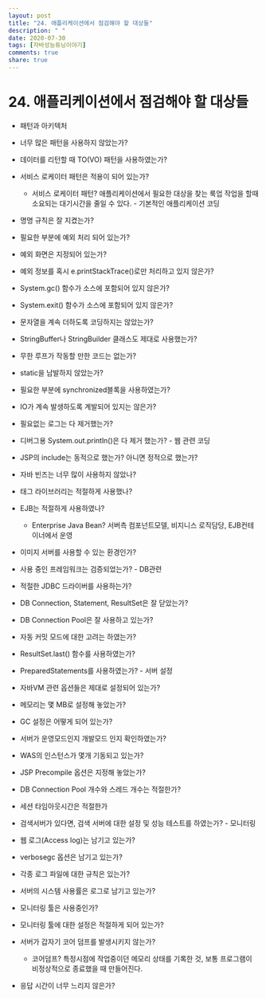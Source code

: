 ```yaml
---
layout: post
title: "24. 애플리케이션에서 점검해야 할 대상들"
description: " "
date: 2020-07-30
tags: [자바성능튜닝이야기]
comments: true
share: true
---
```



# 24. 애플리케이션에서 점검해야 할 대상들

-   패턴과 아키텍처

-   너무 많은 패턴을 사용하지 않았는가?
-   데이터를 리턴할 때 TO(VO) 패턴을 사용하였는가?
-   서비스 로케이터 패턴은 적용이 되어 있는가?
    -   서비스 로케이터 패턴? 애플리케이션에서 필요한 대상을 찾는 룩업 작업을 할때 소요되는 대기시간을 줄일 수 있다. - 기본적인 애플리케이션 코딩
-   명명 규칙은 잘 지켰는가?
-   필요한 부분에 예외 처리 되어 있는가?
-   예외 화면은 지정되어 있는가?
-   예외 정보를 혹시 e.printStackTrace()로만 처리하고 있지 않은가?
-   System.gc() 함수가 소스에 포함되어 있지 않은가?
-   System.exit() 함수가 소스에 포함되어 있지 않은가?
-   문자열을 계속 더하도록 코딩하지는 않았는가?
-   StringBuffer나 StringBuilder 클래스도 제대로 사용했는가?
-   무한 루프가 작동할 만한 코드는 없는가?
-   static을 남발하지 않았는가?
-   필요한 부분에 synchronized블록을 사용하였는가?
-   IO가 계속 발생하도록 계발되어 있지는 않은가?
-   필요없는 로그는 다 제거했는가?
-   디버그용 System.out.println()은 다 제거 했는가? - 웹 관련 코딩
-   JSP의 include는 동적으로 했는가? 아니면 정적으로 했는가?
-   자바 빈즈는 너무 많이 사용하지 않았나?
-   태그 라이브러리는 적절하게 사용했나?
-   EJB는 적절하게 사용하였나?
    -   Enterprise Java Bean? 서버측 컴포넌트모델, 비지니스 로직담당, EJB컨테이너에서 운영
-   이미지 서버를 사용할 수 있는 환경인가?
-   사용 중인 프레임워크는 검증되었는가? - DB관련
-   적절한 JDBC 드라이버를 사용하는가?
-   DB Connection, Statement, ResultSet은 잘 닫았는가?
-   DB Connection Pool은 잘 사용하고 있는가?
-   자동 커밋 모드에 대한 고려는 하였는가?
-   ResultSet.last() 함수를 사용하였는가?
-   PreparedStatements를 사용하였는가? - 서버 설정
-   자바VM 관련 옵션들은 제대로 설정되어 있는가?
-   메모리는 몇 MB로 설정해 놓았는가?
-   GC 설정은 어떻게 되어 있는가?
-   서버가 운영모드인지 개발모드 인지 확인하였는가?
-   WAS의 인스턴스가 몇개 기동되고 있는가?
-   JSP Precompile 옵션은 지정해 놓았는가?
-   DB Connection Pool 개수와 스레드 개수는 적절한가?
-   세션 타임아웃시간은 적절한가
-   검색서버가 있다면, 검색 서버에 대한 설정 및 성능 테스트를 하였는가? - 모니터링
-   웹 로그(Access log)는 남기고 있는가?
-   verbosegc 옵션은 남기고 있는가?
-   각종 로그 파일에 대한 규칙은 있는가?
-   서버의 시스템 사용률은 로그로 남기고 있는가?
-   모니터링 툴은 사용중인가?
-   모니터링 툴에 대한 설정은 적절하게 되어 있는가?
-   서버가 갑자기 코어 덤프를 발생시키지 않는가?
    -   코어덤프? 특정시점에 작업중이던 메모리 상태를 기록한 것, 보통 프로그램이 비정상적으로 종료했을 때 만들어진다.
-   응답 시간이 너무 느리지 않은가?